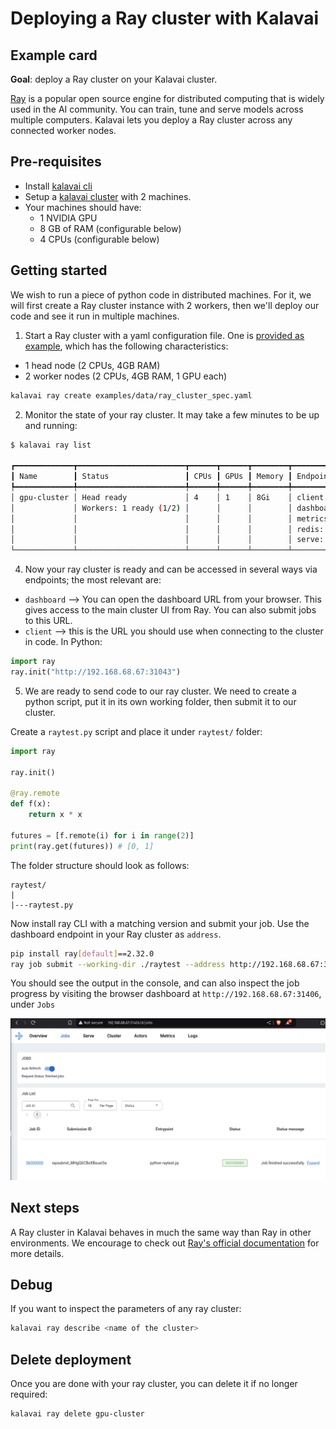 # Deploying a Ray cluster with Kalavai

## Example card

**Goal**: deploy a Ray cluster on your Kalavai cluster.

[Ray](https://docs.ray.io/en/latest/index.html) is a popular open source engine for distributed computing that is widely used in the AI community. You can train, tune and serve models across multiple computers. Kalavai lets you deploy a Ray cluster across any connected worker nodes.

## Pre-requisites

- Install [kalavai cli](../README.md#install)
- Setup a [kalavai cluster](../README.md#cluster-quick-start) with 2 machines.
- Your machines should have:
    * 1 NVIDIA GPU
    * 8 GB of RAM (configurable below)
    * 4 CPUs (configurable below)

## Getting started

We wish to run a piece of python code in distributed machines. For it, we will first create a Ray cluster instance with 2 workers, then we'll deploy our code and see it run in multiple machines.


1. Start a Ray cluster with a yaml configuration file. One is [provided as example](./data/ray_cluster_spec.yaml), which has the following characteristics:
- 1 head node (2 CPUs, 4GB RAM)
- 2 worker nodes (2 CPUs, 4GB RAM, 1 GPU each)


```bash
kalavai ray create examples/data/ray_cluster_spec.yaml
```

2. Monitor the state of your ray cluster. It may take a few minutes to be up and running:
```bash
$ kalavai ray list

┏━━━━━━━━━━━━━┳━━━━━━━━━━━━━━━━━━━━━━━━┳━━━━━━┳━━━━━━┳━━━━━━━━┳━━━━━━━━━━━━━━━━━━━━━━━━━━━━━━━━━━━━━━━┓
┃ Name        ┃ Status                 ┃ CPUs ┃ GPUs ┃ Memory ┃ Endpoints
┡━━━━━━━━━━━━━╇━━━━━━━━━━━━━━━━━━━━━━━━╇━━━━━━╇━━━━━━╇━━━━━━━━╇━━━━━━━━━━━━━━━━━━━━━━━━━━━━━━━━━━━━━━━┩
│ gpu-cluster │ Head ready             │ 4    │ 1    │ 8Gi    │ client: http://192.168.68.67:31043    │
│             │ Workers: 1 ready (1/2) │      │      │        │ dashboard: http://192.168.68.67:31406 │
│             │                        │      │      │        │ metrics: http://192.168.68.67:31424   │
│             │                        │      │      │        │ redis: http://192.168.68.67:31455     │
│             │                        │      │      │        │ serve: http://192.168.68.67:31244     │
└─────────────┴────────────────────────┴──────┴──────┴────────┴───────────────────────────────────────┘
```

4. Now your ray cluster is ready and can be accessed in several ways via endpoints; the most relevant are:
- `dashboard` --> You can open the dashboard URL from your browser. This gives access to the main cluster UI from Ray. You can also submit jobs to this URL.
- `client` --> this is the URL you should use when connecting to the cluster in code. In Python:

```python
import ray
ray.init("http://192.168.68.67:31043")
```

5. We are ready to send code to our ray cluster. We need to create a python script, put it in its own working folder, then submit it to our cluster.

Create a `raytest.py` script and place it under `raytest/` folder:
```python
import ray

ray.init()

@ray.remote
def f(x):
    return x * x

futures = [f.remote(i) for i in range(2)]
print(ray.get(futures)) # [0, 1]
```

The folder structure should look as follows:

```
raytest/
|
|---raytest.py
```

Now install ray CLI with a matching version and submit your job. Use the dashboard endpoint in your Ray cluster as `address`.

```bash
pip install ray[default]==2.32.0
ray job submit --working-dir ./raytest --address http://192.168.68.67:31406 -- python raytest.py
```

You should see the output in the console, and can also inspect the job progress by visiting the browser dashboard at `http://192.168.68.67:31406`, under `Jobs`

![Job progress](img/job_progress.png)



## Next steps

A Ray cluster in Kalavai behaves in much the same way than Ray in other environments. We encourage to check out [Ray's official documentation](https://docs.ray.io/en/latest/index.html) for more details. 


## Debug

If you want to inspect the parameters of any ray cluster:
```bash
kalavai ray describe <name of the cluster>
```


## Delete deployment

Once you are done with your ray cluster, you can delete it if no longer required:
```bash
kalavai ray delete gpu-cluster
```
